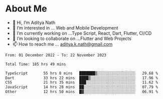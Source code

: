 # About Me

- 👋 Hi, I’m Aditya Nath
- 👀 I’m interested in ... Web and Mobile Development
- 🌱 I’m currently working on ...Type Script, React, Dart, Flutter, CI/CD
- 💞️ I’m looking to collaborate on ...Flutter and Web Projects
- 📫 How to reach me ... aditya.k.nath@gmail.com

<!--START_SECTION:waka-->

```txt
From: 01 December 2022 - To: 22 November 2023

Total Time: 185 hrs 49 mins

TypeScript       55 hrs 8 mins   ███████▒░░░░░░░░░░░░░░░░░   29.68 %
Dart             33 hrs 22 mins  ████▒░░░░░░░░░░░░░░░░░░░░   17.96 %
CSS              21 hrs 35 mins  ███░░░░░░░░░░░░░░░░░░░░░░   11.62 %
JavaScript       14 hrs 28 mins  ██░░░░░░░░░░░░░░░░░░░░░░░   07.79 %
Other            12 hrs 50 mins  █▓░░░░░░░░░░░░░░░░░░░░░░░   06.91 %
```

<!--END_SECTION:waka-->

<!---
kronosking007/kronosking007 is a ✨ special ✨ repository because its `README.md` (this file) appears on your GitHub profile.
You can click the Preview link to take a look at your changes.
--->

